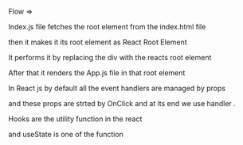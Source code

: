  <!-- Only the app.js file is loaded onn the web browser  -->

 Flow =>  

 Index.js file fetches the root element from the index.html file 

 then it makes it its root element as React Root Element 

 It performs it by replacing the div with the reacts root element 

 After that it renders the App.js file  in that root element 



 In React js by default all the event handlers are managed by props 

 and these props are strted by OnClick  and at  its end we use handler .


 Hooks are the utility function in the react 

and useState is one of the function  

 


